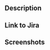 ## Description
<!-- Please be brief in describing which issue is solved by your PR or which enhancement it brings -->

## Link to Jira
<!-- Please add the link to the related Jira issue -->

## Screenshots
<!-- Please add screenshot (light & dark mode) depicting the current state of the implementation -->
